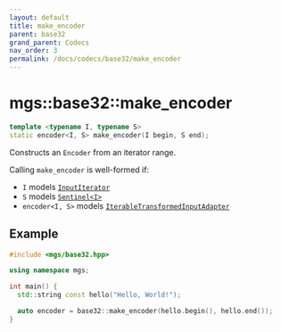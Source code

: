 ```yaml
---
layout: default
title: make_encoder
parent: base32
grand_parent: Codecs
nav_order: 3
permalink: /docs/codecs/base32/make_encoder
---
```


# mgs::base32::make_encoder

```cpp
template <typename I, typename S>
static encoder<I, S> make_encoder(I begin, S end);
```

Constructs an `Encoder` from an iterator range.

Calling `make_encoder` is well-formed if:

* `I` models [`InputIterator`]()
* `S` models [`Sentinel<I>`]()
* `encoder<I, S>` models [`IterableTransformedInputAdapter`]()

## Example

```cpp
#include <mgs/base32.hpp>

using namespace mgs;

int main() {
  std::string const hello("Hello, World!");

  auto encoder = base32::make_encoder(hello.begin(), hello.end());
}
```

